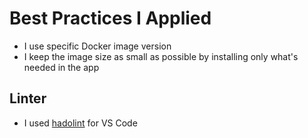 # Best Practices I Applied

* I use specific Docker image version
* I keep the image size as small as possible by installing only what's needed in the app

## Linter

* I used [hadolint](https://marketplace.visualstudio.com/items?itemName=exiasr.hadolint) for VS Code
